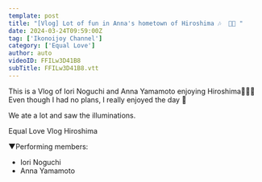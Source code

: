```yaml
---
template: post
title: "[Vlog] Lot of fun in Anna's hometown of Hiroshima 🎶  🍜🌟 "
date: 2024-03-24T09:59:00Z
tag: ['Ikonoijoy Channel']
category: ['Equal Love']
author: auto 
videoID: FFILw3D41B8
subTitle: FFILw3D41B8.vtt
---
```

This is a Vlog of Iori Noguchi and Anna Yamamoto enjoying Hiroshima🚶‍♀️🎶
Even though I had no plans, I really enjoyed the day 💖

We ate a lot and saw the illuminations.

Equal Love Vlog Hiroshima


▼Performing members:

- Iori Noguchi
- Anna Yamamoto

